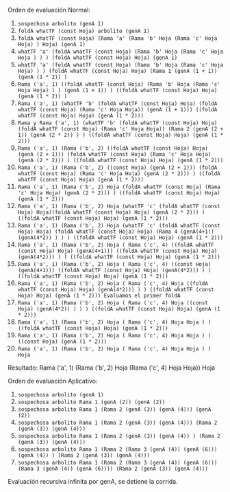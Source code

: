 Orden de evaluación Normal:

1. `sospechosa arbolito (genA 1)`
2. `foldA whatTF (const Hoja) arbolito (genA 1)`
3. `foldA whatTF (const Hoja) (Rama 'a' (Rama 'b' Hoja (Rama 'c' Hoja Hoja) ) Hoja) (genA 1)`
4. `whatTF 'a' (foldA whatTF (const Hoja) (Rama 'b' Hoja (Rama 'c' Hoja Hoja ) ) ) (foldA whatTF (const Hoja) Hoja) (genA 1)`
5. `whatTF 'a' (foldA whatTF (const Hoja) (Rama 'b' Hoja (Rama 'c' Hoja Hoja) ) ) (foldA whatTF (const Hoja) Hoja) (Rama 1 (genA (1 + 1)) (genA (1 * 2)) )`
6. `Rama ('a', 1) ((foldA whatTF (const Hoja) (Rama 'b' Hoja (Rama 'c' Hoja Hoja) ) ) (genA (1 + 1)) ) ((foldA whatTF (const Hoja) Hoja) (genA (1 * 2)) )`
7. `Rama ('a', 1) (whatTF 'b' (foldA whatTF (const Hoja) Hoja) (foldA whatTF (const Hoja) (Rama 'c' Hoja Hoja)) (genA (1 + 1))) ((foldA whatTF (const Hoja) Hoja) (genA (1 * 2))) `
8. `Rama y Rama ('a', 1) (whatTF 'b' (foldA whatTF (const Hoja) Hoja) (foldA whatTF (const Hoja) (Rama 'c' Hoja Hoja)) (Rama 2 (genA (2 + 1)) (genA (2 * 2)) ) ) ((foldA whatTF (const Hoja) Hoja) (genA (1 * 2)))`
9. `Rama ('a', 1) (Rama ('b', 2) ((foldA whatTF (const Hoja) Hoja) (genA (2 + 1))) (foldA whatTF (const Hoja) (Rama 'c' Hoja Hoja) (genA (2 * 2))) ) ((foldA whatTF (const Hoja) Hoja) (genA (1 * 2)))`
10. `Rama ('a', 1) (Rama ('b', 2) ((const Hoja) (genA (2 + 1))) (foldA whatTF (const Hoja) (Rama 'c' Hoja Hoja) (genA (2 * 2))) ) ((foldA whatTF (const Hoja) Hoja) (genA (1 * 2)))`
11. `Rama ('a', 1) (Rama ('b', 2) Hoja (foldA whatTF (const Hoja) (Rama 'c' Hoja Hoja) (genA (2 * 2))) ) ((foldA whatTF (const Hoja) Hoja) (genA (1 * 2)))`
12. `Rama ('a', 1) (Rama ('b', 2) Hoja (whatTF 'c' (foldA whatTF (const Hoja) Hoja)(foldA whatTF (const Hoja) Hoja) (genA (2 * 2))) ) ((foldA whatTF (const Hoja) Hoja) (genA (1 * 2)))`
13. `Rama ('a', 1) (Rama ('b', 2) Hoja (whatTF 'c' (foldA whatTF (const Hoja) Hoja) (foldA whatTF (const Hoja) Hoja) (Rama 4 (genA(4+1)) (genA(4*2)) ) ) ) ((foldA whatTF (const Hoja) Hoja) (genA (1 * 2)))`
14. `Rama ('a', 1) (Rama ('b', 2) Hoja ( Rama ('c', 4) ((foldA whatTF (const Hoja) Hoja) (genA(4+1))) ((foldA whatTF (const Hoja) Hoja) (genA(4*2))) ) ) ((foldA whatTF (const Hoja) Hoja) (genA (1 * 2)))`
15. `Rama ('a', 1) (Rama ('b', 2) Hoja ( Rama ('c', 4) ((const Hoja) (genA(4+1))) ((foldA whatTF (const Hoja) Hoja) (genA(4*2))) ) ) ((foldA whatTF (const Hoja) Hoja) (genA (1 * 2)))`
16. `Rama ('a', 1) (Rama ('b', 2) Hoja ( Rama ('c', 4) Hoja ((foldA whatTF (const Hoja) Hoja) (genA(4*2))) ) ) ((foldA whatTF (const Hoja) Hoja) (genA (1 * 2))) Evaluamos el primer foldA`
17. `Rama ('a', 1) (Rama ('b', 2) Hoja ( Rama ('c', 4) Hoja ((const Hoja) (genA(4*2)) ) ) ) ((foldA whatTF (const Hoja) Hoja) (genA (1 * 2)))`
18. `Rama ('a', 1) (Rama ('b', 2) Hoja ( Rama ('c', 4) Hoja Hoja ) ) ((foldA whatTF (const Hoja) Hoja) (genA (1 * 2)))`
19. `Rama ('a', 1) (Rama ('b', 2) Hoja ( Rama ('c', 4) Hoja Hoja ) ) ((const Hoja) (genA (1 * 2)))`
20. `Rama ('a', 1) (Rama ('b', 2) Hoja ( Rama ('c', 4) Hoja Hoja ) ) Hoja`

Resultado:
Rama ('a', 1) (Rama ('b', 2) Hoja (Rama ('c', 4) Hoja Hoja)) Hoja

Orden de evaluación Aplicativo:

1. `sospechosa arbolito (genA 1)`
2. `sospechosa arbolito Rama 1 (genA (2)) (genA (2))`
3. `sospechosa arbolito Rama 1 (Rama 2 (genA (3)) (genA (4))) (genA (2)) `
4. `sospechosa arbolito Rama 1 (Rama 2 (genA (3)) (genA (4))) (Rama 2 (genA (3)) (genA (4)))`
5. `sospechosa arbolito Rama 1 (Rama 2 (genA (3)) (genA (4)) ) (Rama 2 (genA (3)) (genA (4)))`
6. `sospechosa arbolito Rama 1 (Rama 2 (Rama 3 (genA (4)) (genA (6))) (genA (4)) ) (Rama 2 (genA (3)) (genA (4)))`
7. `sospechosa arbolito Rama 1 (Rama 2 (Rama 3 (genA (4)) (genA (6))) (Rama 3 (genA (4)) (genA (6)))) (Rama 2 (genA (3)) (genA (4)))`

Evaluación recursiva infinita por genA, se detiene la corrida.